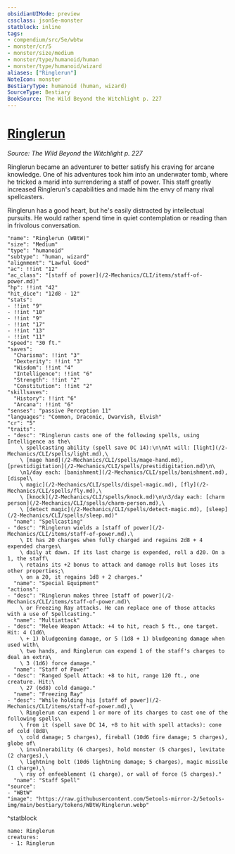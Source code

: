 ```yaml
---
obsidianUIMode: preview
cssclass: json5e-monster
statblock: inline
tags:
- compendium/src/5e/wbtw
- monster/cr/5
- monster/size/medium
- monster/type/humanoid/human
- monster/type/humanoid/wizard
aliases: ["Ringlerun"]
NoteIcon: monster
BestiaryType: humanoid (human, wizard)
SourceType: Bestiary
BookSource: The Wild Beyond the Witchlight p. 227
---
```

# [Ringlerun](2-Mechanics/CLI/bestiary/npc/ringlerun-wbtw.md)
*Source: The Wild Beyond the Witchlight p. 227*  

Ringlerun became an adventurer to better satisfy his craving for arcane knowledge. One of his adventures took him into an underwater tomb, where he tricked a marid into surrendering a staff of power. This staff greatly increased Ringlerun's capabilities and made him the envy of many rival spellcasters.

Ringlerun has a good heart, but he's easily distracted by intellectual pursuits. He would rather spend time in quiet contemplation or reading than in frivolous conversation.

```statblock
"name": "Ringlerun (WBtW)"
"size": "Medium"
"type": "humanoid"
"subtype": "human, wizard"
"alignment": "Lawful Good"
"ac": !!int "12"
"ac_class": "[staff of power](/2-Mechanics/CLI/items/staff-of-power.md)"
"hp": !!int "42"
"hit_dice": "12d8 - 12"
"stats":
- !!int "9"
- !!int "10"
- !!int "9"
- !!int "17"
- !!int "13"
- !!int "11"
"speed": "30 ft."
"saves":
  "Charisma": !!int "3"
  "Dexterity": !!int "3"
  "Wisdom": !!int "4"
  "Intelligence": !!int "6"
  "Strength": !!int "2"
  "Constitution": !!int "2"
"skillsaves":
  "History": !!int "6"
  "Arcana": !!int "6"
"senses": "passive Perception 11"
"languages": "Common, Draconic, Dwarvish, Elvish"
"cr": "5"
"traits":
- "desc": "Ringlerun casts one of the following spells, using Intelligence as the\
    \ spellcasting ability (spell save DC 14):\n\nAt will: [light](/2-Mechanics/CLI/spells/light.md),\
    \ [mage hand](/2-Mechanics/CLI/spells/mage-hand.md), [prestidigitation](/2-Mechanics/CLI/spells/prestidigitation.md)\n\
    \n1/day each: [banishment](/2-Mechanics/CLI/spells/banishment.md), [dispel\
    \ magic](/2-Mechanics/CLI/spells/dispel-magic.md), [fly](/2-Mechanics/CLI/spells/fly.md),\
    \ [knock](/2-Mechanics/CLI/spells/knock.md)\n\n3/day each: [charm person](/2-Mechanics/CLI/spells/charm-person.md),\
    \ [detect magic](/2-Mechanics/CLI/spells/detect-magic.md), [sleep](/2-Mechanics/CLI/spells/sleep.md)"
  "name": "Spellcasting"
- "desc": "Ringlerun wields a [staff of power](/2-Mechanics/CLI/items/staff-of-power.md).\
    \ It has 20 charges when fully charged and regains 2d8 + 4 expended charges\
    \ daily at dawn. If its last charge is expended, roll a d20. On a 1, the staff\
    \ retains its +2 bonus to attack and damage rolls but loses its other properties;\
    \ on a 20, it regains 1d8 + 2 charges."
  "name": "Special Equipment"
"actions":
- "desc": "Ringlerun makes three [staff of power](/2-Mechanics/CLI/items/staff-of-power.md)\
    \ or Freezing Ray attacks. He can replace one of those attacks with a use of Spellcasting."
  "name": "Multiattack"
- "desc": "Melee Weapon Attack: +4 to hit, reach 5 ft., one target. Hit: 4 (1d6\
    \ + 1) bludgeoning damage, or 5 (1d8 + 1) bludgeoning damage when used with\
    \ two hands, and Ringlerun can expend 1 of the staff's charges to deal an extra\
    \ 3 (1d6) force damage."
  "name": "Staff of Power"
- "desc": "Ranged Spell Attack: +8 to hit, range 120 ft., one creature. Hit:\
    \ 27 (6d8) cold damage."
  "name": "Freezing Ray"
- "desc": "While holding his [staff of power](/2-Mechanics/CLI/items/staff-of-power.md),\
    \ Ringlerun can expend 1 or more of its charges to cast one of the following spells\
    \ from it (spell save DC 14, +8 to hit with spell attacks): cone of cold (8d8\
    \ cold damage; 5 charges), fireball (10d6 fire damage; 5 charges), globe of\
    \ invulnerability (6 charges), hold monster (5 charges), levitate (2 charges),\
    \ lightning bolt (10d6 lightning damage; 5 charges), magic missile (1 charge),\
    \ ray of enfeeblement (1 charge), or wall of force (5 charges)."
  "name": "Staff Spell"
"source":
- "WBtW"
"image": "https://raw.githubusercontent.com/5etools-mirror-2/5etools-img/main/bestiary/tokens/WBtW/Ringlerun.webp"
```
^statblock

```encounter-table
name: Ringlerun
creatures:
 - 1: Ringlerun
```